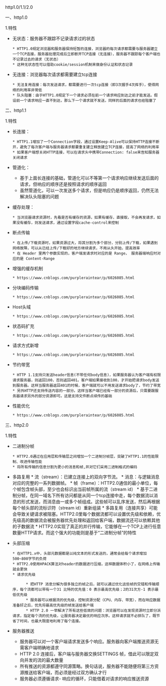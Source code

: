 http1.0/1.1/2.0 

一、http1.0

1.特性

* 无状态：服务器不跟踪不记录请求过的状态

      * HTTP1.0规定浏览器和服务器保持短暂的连接，浏览器的每次请求都需要与服务器建立一个TCP连接，服务器处理完成后立即断开TCP连接（无连接），服务器不跟踪每个客户端也不记录过去的请求（无状态）
      * 这种无状态性可以借助cookie/session机制来做身份认证和状态记录
      
* 无连接：浏览器每次请求都需要建立tcp连接

      * 无法复用连接：每次发送请求，都需要进行一次tcp连接（即3次握手4次挥手），使得网络的利用率非常低
      * 队头阻塞：由于HTTP1.0规定下一个请求必须在前一个请求响应到达之前才能发送。假设前一个请求响应一直不到达，那么下一个请求就不发送，同样的后面的请求也给阻塞了

二、http1.1

1.特性

* 长连接：

      * HTTP1.1增加了一个Connection字段，通过设置Keep-Alive可以保持HTTP连接不断开，避免了每次客户端与服务器请求都要重复建立释放建立TCP连接，提高了网络的利用率
      * 如果客户端想关闭HTTP连接，可以在请求头中携带Connection: false来告知服务器关闭请求

* 管道化：

     * 基于上面长连接的基础，管道化可以不等第一个请求响应继续发送后面的请求，但响应的顺序还是按照请求的顺序返回
     * 虽然管道化，可以一次发送多个请求，但是响应仍是顺序返回，仍然无法解决队头阻塞的问题

* 缓存处理：

      * 当浏览器请求资源时，先看是否有缓存的资源，如果有缓存，直接取，不会再发请求，如果没有缓存，则发送请求，通过设置字段cache-control来控制

* 断点传输

      * 在上传/下载资源时，如果资源过大，将其分割为多个部分，分别上传/下载，如果遇到网络故障，可以从已经上传/下载好的地方继续请求，不用从头开始，提高效率
      * 在 Header 里两个参数实现的，客户端发请求时对应的是 Range， 服务器端响应时对应的是 Content-Range

* 增强的缓存机制
    
      * https://www.cnblogs.com/purpleraintear/p/6026085.html

* 分块编码传输
    
      * https://www.cnblogs.com/purpleraintear/p/6026085.html

* Host头域
    
      * https://www.cnblogs.com/purpleraintear/p/6026085.html

* 状态码扩充
    
      * https://www.cnblogs.com/purpleraintear/p/6026085.html

* 请求方式新增
    
      * https://www.cnblogs.com/purpleraintear/p/6026085.html

* 节约带宽

      * HTTP 1.1支持只发送header信息(不带任何body信息)，如果服务器认为客户端有权限请求服务器，则返回100，否则返回401。客户端如果接收到100，才开始把请求body发送到服务器。这样当服务器返回401的时候，客户端就可以不用发送请求body了，节约了带宽
      * 另外HTTP还支持传送内容的一部分。这样当客户端已经有一部分的资源后，只需要跟服务器请求另外的部分资源即可。这是支持文件断点续传的基础

* 性能优化
    
      * https://www.cnblogs.com/purpleraintear/p/6026085.html
  
三、http2.0

1.特性

* 二进制分帧

      * HTTP2.0通过在应用层和传输层之间增加一个二进制分帧层，突破了HTTP1.1的性能限制、改进传输性能
      * 将所有传输的信息分割为更小的消息和帧,并对它们采用二进制格式的编码
      
* 多路复用
      * 流（stream）：已建立连接上的双向字节流。
      * 消息：与逻辑消息对应的完整的一系列数据帧。
      * 帧（frame）：HTTP2.0通信的最小单位，每个帧包含帧头部，至少也会标识出当前帧所属的流（stream id）
      * 基于二进制分帧，在同一域名下所有访问都是从同一个tcp连接中走，每个数据流以消息的形式发送，而消息由一或多个帧组成。这些帧可以乱序发送，然后再根据每个帧头部的流标识符（stream id）重新组装
      * 多路复用（连接共享）可能会导致关键请求被阻塞。HTTP2.0里每个数据流都可以设置优先级和依赖，优先级高的数据流会被服务器优先处理和返回给客户端，数据流还可以依赖其他的子数据流
      * HTTP2.0实现了真正的并行传输，它能够在一个TCP上进行任意数量HTTP请求。而这个强大的功能则是基于“二进制分帧”的特性
      
* 头部压缩
      
      * 在HTTP1.x中，头部元数据都是以纯文本的形式发送的，通常会给每个请求增加500~800字节的负荷
      * HTTP2.0使用HPACK算法对header的数据进行压缩，这样数据体积小了，在网络上传输就会更快
      * 请求优先级

            * 把HTTP 消息分解为很多独立的帧之后，就可以通过优化这些帧的交错和传输顺序，每个流都可以带有一个31 比特的优先值：0 表示最高优先级；2的31次方-1 表示最低优先级
            * 服务器可以根据流的优先级，控制资源分配（CPU、内存、带宽），而在响应数据准备好之后，优先将最高优先级的帧发送给客户端
            * HTTP 2.0 一举解决了所有这些低效的问题：浏览器可以在发现资源时立即分派请求，指定每个流的优先级，让服务器决定最优的响应次序。这样请求就不必排队了，既节省了时间，也最大限度地利用了每个连接。

 * 服务器推送

      * 服务器可以对一个客户端请求发送多个响应。服务器向客户端推送资源无需客户端明确地请求
      * HTTP 2.0 连接后，客户端与服务器交换SETTINGS 帧，借此可以限定双向并发的流的最大数量
      * 所有推送的资源都遵守同源策略。换句话说，服务器不能随便将第三方资源推送给客户端，而必须是经过双方确认才行
      * 服务器必须遵循请求- 响应的循环，只能借着对请求的响应推送资源
